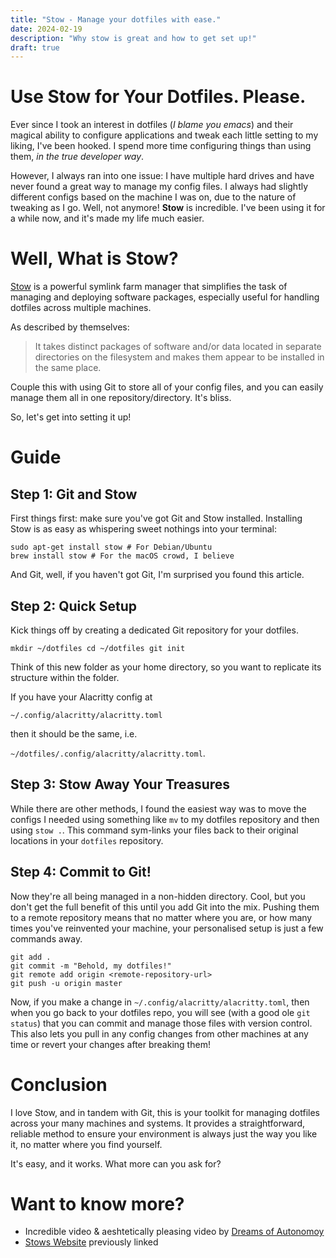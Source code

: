 ```yaml
---
title: "Stow - Manage your dotfiles with ease."
date: 2024-02-19
description: "Why stow is great and how to get set up!"
draft: true
---
```


# Use Stow for Your Dotfiles. Please.

Ever since I took an interest in dotfiles (*I blame you emacs*) and their magical ability to configure applications and tweak each little setting to my liking, I've been hooked. I spend more time configuring things than using them, _in the true developer way_.

However, I always ran into one issue: I have multiple hard drives and have never found a great way to manage my config files. I always had slightly different configs based on the machine I was on, due to the nature of tweaking as I go. Well, not anymore! **Stow** is incredible. I've been using it for a while now, and it's made my life much easier.

# Well, What is Stow?

[Stow](https://www.gnu.org/software/stow/) is a powerful symlink farm manager that simplifies the task of managing and deploying software packages, especially useful for handling dotfiles across multiple machines.

As described by themselves:

> It takes distinct packages of software and/or data located in separate directories on the filesystem and makes them appear to be installed in the same place.

Couple this with using Git to store all of your config files, and you can easily manage them all in one repository/directory. It's bliss.

So, let's get into setting it up!

# Guide

## Step 1: Git and Stow

First things first: make sure you've got Git and Stow installed. Installing Stow is as easy as whispering sweet nothings into your terminal:

``` shell
sudo apt-get install stow # For Debian/Ubuntu
brew install stow # For the macOS crowd, I believe
```

And Git, well, if you haven't got Git, I'm surprised you found this article.

## Step 2: Quick Setup

Kick things off by creating a dedicated Git repository for your dotfiles.

`mkdir ~/dotfiles cd ~/dotfiles git init`

Think of this new folder as your home directory, so you want to replicate its structure within the folder.

If you have your Alacritty config at 

`~/.config/alacritty/alacritty.toml`

then it should be the same, i.e.

`~/dotfiles/.config/alacritty/alacritty.toml`.

## Step 3: Stow Away Your Treasures

While there are other methods, I found the easiest way was to move the configs I needed using something like `mv` to my dotfiles repository and then using `stow .`. This command sym-links your files back to their original locations in your `dotfiles` repository.

## Step 4: Commit to Git!

Now they're all being managed in a non-hidden directory. Cool, but you don't get the full benefit of this until you add Git into the mix. Pushing them to a remote repository means that no matter where you are, or how many times you've reinvented your machine, your personalised setup is just a few commands away.

``` shell
git add .
git commit -m "Behold, my dotfiles!"
git remote add origin <remote-repository-url>
git push -u origin master
```

Now, if you make a change in `~/.config/alacritty/alacritty.toml`, then when you go back to your dotfiles repo, you will see (with a good ole `git status`) that you can commit and manage those files with version control. This also lets you pull in any config changes from other machines at any time or revert your changes after breaking them!

# Conclusion

I love Stow, and in tandem with Git, this is your toolkit for managing dotfiles across your many machines and systems. It provides a straightforward, reliable method to ensure your environment is always just the way you like it, no matter where you find yourself.

It's easy, and it works. What more can you ask for?

# Want to know more?

- Incredible video & aeshtetically pleasing video by [Dreams of Autonomoy](https://www.youtube.com/watch?v=y6XCebnB9gs)
- [Stows Website](https://www.gnu.org/software/stow/) previously linked
